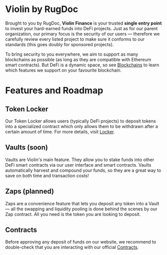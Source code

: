 # Violin by RugDoc
Brought to you by RugDoc, **Violin Finance** is your trusted **single entry point** to invest your hard-earned funds into DeFi projects. Just as for our parent organization, our primary focus is the security of our users — therefore we carefully review every listed project to make sure it conforms to our standards (this goes doubly for sponsored projects). 

To bring security to you everywhere, we aim to support as many blockchains as possible (as long as they are compatible with Ethereum smart contracts). But DeFi is a dynamic space, so see [Blockchains](blockchains.md) to learn which features we support on your favourite blockchain.

# Features and Roadmap
## Token Locker
Our Token Locker allows users (typically DeFi projects) to deposit tokens into a specialized contract which only allows them to be withdrawn after a certain amount of time. For more details, visit [Locker](locker.md).

## Vaults (soon)
Vaults are Violin's main feature. They allow you to stake funds into other DeFi smart contracts via our user interface and smart contracts. Vaults automatically harvest and compound your funds, so they are a great way to save on both time and transaction costs! 

## Zaps (planned)
Zaps are a convenience feature that lets you deposit any token into a Vault — all the swapping and liquidity pooling is done behind the scenes by our Zap contract. All you need is the token you are looking to deposit. 

## Contracts
Before approving any deposit of funds on our website, we recommend to double-check that you are interacting with our official [Contracts](contracts.md).